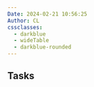 ```yaml
---
Date: 2024-02-21 10:56:25
Author: CL
cssclasses:
  - darkblue
  - wideTable
  - darkblue-rounded
---
```

## Tasks